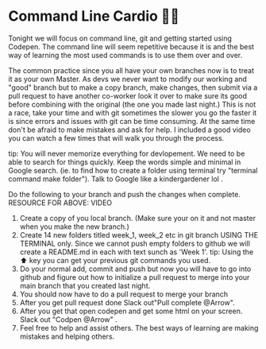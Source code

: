 # Command Line Cardio 🏃🏽

Tonight we will focus on command line, git and getting started using Codepen. The command line will seem repetitive because it is and the best way of learning the most used commands is to use them over and over.

The common practice since you all have your own branches now is to treat it as your own Master. As devs we never want to modify our working and "good" branch but to make a copy branch, make changes, then submit via a pull request to have another co-worker look it over to make sure its good before combining with the original (the one you made last night.) This is not a race, take your time and with git sometimes the slower you go the faster it is since errors and issues with git can be time consuming. At the same time don't be afraid to make mistakes and ask for help. I included a good video you can watch a few times that will walk you through the process.

tip: You will never memorize everything for devlopement. We need to be able to search for things quickly. Keep the words simple and minimal in Google search. (ie. to find how to create a folder using terminal try "terminal command make folder"). Talk to Google like a kindergardener lol .

Do the following to your branch and push the changes when complete.
RESOURCE FOR ABOVE: VIDEO

1. Create a copy of you local branch. (Make sure your on it and not master when you make the new branch.)
2. Create 14 new folders titled week_1, week_2 etc in git branch USING THE TERMINAL only. Since we cannot push empty folders to github we will create a README.md in each with text sunch as 'Week 1'.
   tip: Using the ⬆️ key you can get your previous git commands you used.
3. Do your normal add, commit and push but now you will have to go into github and figure out how to initialize a pull request to merge into your main branch that you created last night.
4. You should now have to do a pull request to merge your branch
5. After you get pull request done Slack out"Pull complete @Arrow".
6. After you get that open codepen and get some html on your screen. Slack out "Codpen @Arrow" .
7. Feel free to help and assist others. The best ways of learning are making mistakes and helping others.
